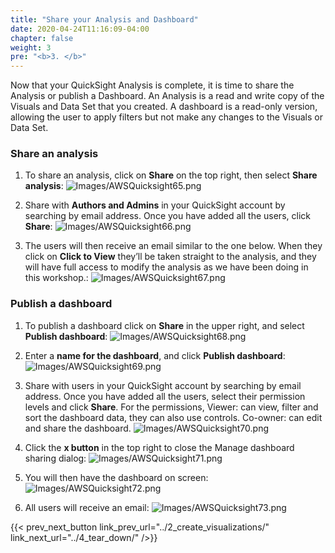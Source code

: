 ```yaml
---
title: "Share your Analysis and Dashboard"
date: 2020-04-24T11:16:09-04:00
chapter: false
weight: 3
pre: "<b>3. </b>"
---
```


Now that your QuickSight Analysis is complete, it is time to share the Analysis or publish a Dashboard. An Analysis is a read and write copy of the Visuals and Data Set that you created. A dashboard is a read-only version, allowing the user to apply filters but not make any changes to the Visuals or Data Set.

### Share an analysis
1. To share an analysis, click on **Share** on the top right, then select **Share analysis**:
![Images/AWSQuicksight65.png](/Cost/200_5_Cost_Visualization/Images/AWSQuicksight65.png)

2. Share with **Authors and Admins** in your QuickSight account by searching by email address. Once you have added all the users, click **Share**:
![Images/AWSQuicksight66.png](/Cost/200_5_Cost_Visualization/Images/AWSQuicksight66.png)

3. The users will then receive an email similar to the one below. When they click on **Click to View** they’ll be taken straight to the analysis, and they will have full access to modify the analysis as we have been doing in this workshop.:
![Images/AWSQuicksight67.png](/Cost/200_5_Cost_Visualization/Images/AWSQuicksight67.png)

### Publish a dashboard
1. To publish a dashboard click on **Share** in the upper right, and select **Publish dashboard**:
![Images/AWSQuicksight68.png](/Cost/200_5_Cost_Visualization/Images/AWSQuicksight68.png)

2. Enter a **name for the dashboard**, and click **Publish dashboard**:
![Images/AWSQuicksight69.png](/Cost/200_5_Cost_Visualization/Images/AWSQuicksight69.png)

3. Share with users in your QuickSight account by searching by email address. Once you have added all the users, select their permission levels and click **Share**.  For the permissions, Viewer: can view, filter and sort the dashboard data, they can also use controls. Co-owner: can edit and share the dashboard.
![Images/AWSQuicksight70.png](/Cost/200_5_Cost_Visualization/Images/AWSQuicksight70.png)

4. Click the **x button** in the top right to close the Manage dashboard sharing dialog:
![Images/AWSQuicksight71.png](/Cost/200_5_Cost_Visualization/Images/AWSQuicksight71.png)

5. You will then have the dashboard on screen:
![Images/AWSQuicksight72.png](/Cost/200_5_Cost_Visualization/Images/AWSQuicksight72.png)

6. All users will receive an email:
![Images/AWSQuicksight73.png](/Cost/200_5_Cost_Visualization/Images/AWSQuicksight73.png)

{{< prev_next_button link_prev_url="../2_create_visualizations/" link_next_url="../4_tear_down/" />}}